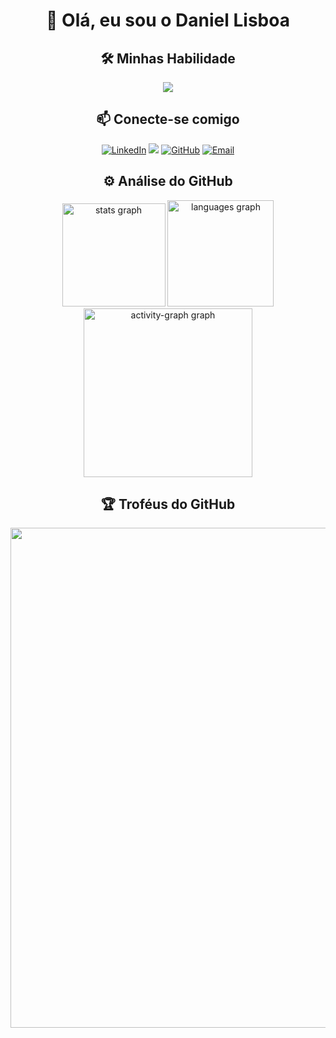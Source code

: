 <h1 align="center">👋 Olá, eu sou o Daniel Lisboa</h1>

<h2 align="center">🛠️ Minhas Habilidade</h2>
<div align="center">
  <a href="https://skillicons.dev">
    <img src="https://skillicons.dev/icons?i=python,javascript,mysql,github,git,ubuntu"/>
  </a>
</div>

<h2 align="center">📫 Conecte-se comigo</h2>
<div align="center">
  <a href="https://www.linkedin.com/in/daniel-lisboag/" target="_blank"><img src="https://img.shields.io/badge/LinkedIn-0077B5?style=for-the-badge&logo=linkedin&logoColor=white" alt="LinkedIn"></a>
  <a href="https://discord.com/users/daniellisboag" target="_blank"><img src="https://img.shields.io/badge/Discord-7289DA?style=for-the-badge&logo=discord&logoColor=white" target="_blank"></a>
  <a href="https://github.com/daniellisboag" target="_blank"><img src="https://img.shields.io/badge/GitHub-181717?style=for-the-badge&logo=github&logoColor=white" alt="GitHub"></a>
  <a href="mailto:daniellisboag0@gmail.com"><img src="https://img.shields.io/badge/Email-D14836?style=for-the-badge&logo=gmail&logoColor=white" alt="Email"></a>
</div>

<h2 align="center">⚙️ Análise do GitHub</h2>

<div align="center">
  <img src="https://github-readme-stats.vercel.app/api?username=daniellisboag&show_icons=true&include_all_commits=true&disable_animations=false&theme=dark&locale=pt-br&hide_border=false&rank_icon=github" height="165" alt="stats graph"/>
  <img src="https://github-readme-stats.vercel.app/api/top-langs?username=daniellisboag&locale=pt-br&hide_title=false&layout=compact&card_width=370&langs_count=5&theme=dark&hide_border=false&custom_title=Linguagens%20mais%20Usadas" height="170" alt="languages graph"/>
  <img src="https://github-readme-activity-graph.vercel.app/graph?username=daniellisboag&area=true&hide_border=false&hide_title=true&theme=gotham" height="270" alt="activity-graph graph"/>
</div>

<h2 align="center">🏆 Troféus do GitHub</h2>

<p align="center">
  <a href="https://github.com/ryo-ma/github-profile-trophy" title="repositório de troféus">
    <img width="800" src="https://github-profile-trophy.vercel.app/?username=daniellisboag&column=8&theme=onedark&no-frame=false&no-bg=false"/>
  </a>
</p>
